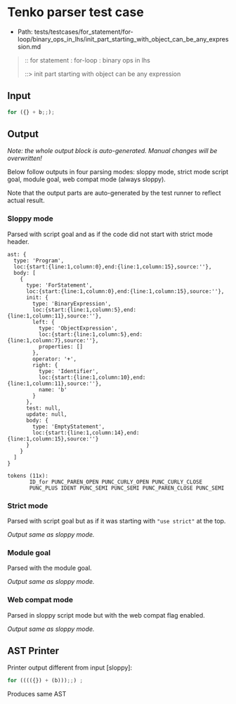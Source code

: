 # Tenko parser test case

- Path: tests/testcases/for_statement/for-loop/binary_ops_in_lhs/init_part_starting_with_object_can_be_any_expression.md

> :: for statement : for-loop : binary ops in lhs
>
> ::> init part starting with object can be any expression

## Input

`````js
for ({} + b;;);
`````

## Output

_Note: the whole output block is auto-generated. Manual changes will be overwritten!_

Below follow outputs in four parsing modes: sloppy mode, strict mode script goal, module goal, web compat mode (always sloppy).

Note that the output parts are auto-generated by the test runner to reflect actual result.

### Sloppy mode

Parsed with script goal and as if the code did not start with strict mode header.

`````
ast: {
  type: 'Program',
  loc:{start:{line:1,column:0},end:{line:1,column:15},source:''},
  body: [
    {
      type: 'ForStatement',
      loc:{start:{line:1,column:0},end:{line:1,column:15},source:''},
      init: {
        type: 'BinaryExpression',
        loc:{start:{line:1,column:5},end:{line:1,column:11},source:''},
        left: {
          type: 'ObjectExpression',
          loc:{start:{line:1,column:5},end:{line:1,column:7},source:''},
          properties: []
        },
        operator: '+',
        right: {
          type: 'Identifier',
          loc:{start:{line:1,column:10},end:{line:1,column:11},source:''},
          name: 'b'
        }
      },
      test: null,
      update: null,
      body: {
        type: 'EmptyStatement',
        loc:{start:{line:1,column:14},end:{line:1,column:15},source:''}
      }
    }
  ]
}

tokens (11x):
       ID_for PUNC_PAREN_OPEN PUNC_CURLY_OPEN PUNC_CURLY_CLOSE
       PUNC_PLUS IDENT PUNC_SEMI PUNC_SEMI PUNC_PAREN_CLOSE PUNC_SEMI
`````

### Strict mode

Parsed with script goal but as if it was starting with `"use strict"` at the top.

_Output same as sloppy mode._

### Module goal

Parsed with the module goal.

_Output same as sloppy mode._

### Web compat mode

Parsed in sloppy script mode but with the web compat flag enabled.

_Output same as sloppy mode._

## AST Printer

Printer output different from input [sloppy]:

````js
for (((({}) + (b)));;) ;
````

Produces same AST
